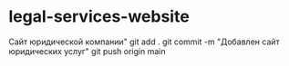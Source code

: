 # legal-services-website
Сайт юридической компании"
git add .
git commit -m "Добавлен сайт юридических услуг"
git push origin main
